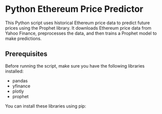# Python Ethereum Price Predictor

This Python script uses historical Ethereum price data to predict future prices using the Prophet library. It downloads Ethereum price data from Yahoo Finance, preprocesses the data, and then trains a Prophet model to make predictions.

## Prerequisites

Before running the script, make sure you have the following libraries installed:

- pandas
- yfinance
- plotly
- prophet

You can install these libraries using pip:

```shell
